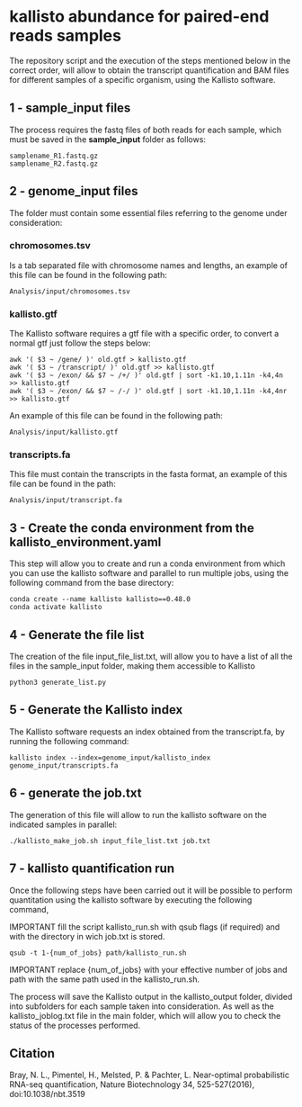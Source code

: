 # kallisto abundance for paired-end reads samples

The repository script and the execution of the steps mentioned below in the correct order, will allow to obtain the transcript quantification and BAM files for different samples of a specific organism, using the Kallisto software.

## 1 - sample_input files

The process requires the fastq files of both reads for each sample, which must be saved in the **sample_input** folder as follows:
```
samplename_R1.fastq.gz
samplename_R2.fastq.gz
```

## 2 - genome_input files

The folder must contain some essential files referring to the genome under consideration:

### chromosomes.tsv

Is a tab separated file with chromosome names and lengths, an example of this file can be found in the following path:
```
Analysis/input/chromosomes.tsv 
```

### kallisto.gtf

The Kallisto software requires a gtf file with a specific order, to convert a normal gtf just follow the steps below:
```
awk '( $3 ~ /gene/ )' old.gtf > kallisto.gtf
awk '( $3 ~ /transcript/ )' old.gtf >> kallisto.gtf
awk '( $3 ~ /exon/ && $7 ~ /+/ )' old.gtf | sort -k1.10,1.11n -k4,4n >> kallisto.gtf 
awk '( $3 ~ /exon/ && $7 ~ /-/ )' old.gtf | sort -k1.10,1.11n -k4,4nr >> kallisto.gtf
```
An example of this file can be found in the following path:
```
Analysis/input/kallisto.gtf
```

### transcripts.fa

This file must contain the transcripts in the fasta format, an example of this file can be found in the path:
```
Analysis/input/transcript.fa
```

## 3 - Create the conda environment from the kallisto_environment.yaml

This step will allow you to create and run a conda environment from which you can use the kallisto software and parallel to run multiple jobs, using the following command from the base directory:
```
conda create --name kallisto kallisto==0.48.0
conda activate kallisto
```

## 4 - Generate the file list

The creation of the file input_file_list.txt, will allow you to have a list of all the files in the sample_input folder, making them accessible to Kallisto
```
python3 generate_list.py
```

## 5 - Generate the Kallisto index

The Kallisto software requests an index obtained from the transcript.fa, by running the following command:
```
kallisto index --index=genome_input/kallisto_index genome_input/transcripts.fa
```

## 6 - generate the job.txt

The generation of this file will allow to run the kallisto software on the indicated samples in parallel:
```
./kallisto_make_job.sh input_file_list.txt job.txt
```

## 7 - kallisto quantification run

Once the following steps have been carried out it will be possible to perform quantitation using the kallisto software by executing the following command,

IMPORTANT fill the script kallisto_run.sh with qsub flags (if required) and with the directory in wich job.txt is stored.
```
qsub -t 1-{num_of_jobs} path/kallisto_run.sh
```
IMPORTANT replace {num_of_jobs} with your effective number of jobs and path with the same path used in the kallisto_run.sh.

The process will save the Kallisto output in the kallisto_output folder, divided into subfolders for each sample taken into consideration. As well as the kallisto_joblog.txt file in the main folder, which will allow you to check the status of the processes performed.

## Citation

Bray, N. L., Pimentel, H., Melsted, P. & Pachter, L.
Near-optimal probabilistic RNA-seq quantification, 
Nature Biotechnology 34, 525-527(2016), doi:10.1038/nbt.3519
